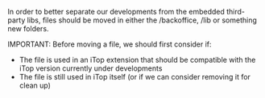 In order to better separate our developments from the embedded third-party libs, files should be moved in either the /backoffice, /lib or something new folders.

IMPORTANT: Before moving a file, we should first consider if: 
- The file is used in an iTop extension that should be compatible with the iTop version currently under developments
- The file is still used in iTop itself (or if we can consider removing it for clean up)